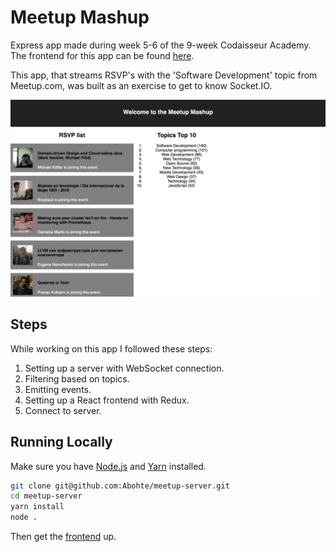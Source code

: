 # Meetup Mashup

Express app made during week 5-6 of the 9-week Codaisseur Academy. The frontend for this app can be found [here](https://github.com/Abohte/meetup-client).

This app, that streams RSVP's with the 'Software Development' topic from Meetup.com, was built as an exercise to get to know Socket.IO.

<kbd>
  <img src="images/MeetupMashup.png">
</kbd>

## Steps

While working on this app I followed these steps:

1. Setting up a server with WebSocket connection.
2. Filtering based on topics.
3. Emitting events.
4. Setting up a React frontend with Redux.
5. Connect to server.

## Running Locally

Make sure you have [Node.js](https://nodejs.org/en/) and [Yarn](https://yarnpkg.com/lang/en/) installed.

```bash
git clone git@github.com:Abohte/meetup-server.git
cd meetup-server
yarn install
node .
```

Then get the [frontend](https://github.com/Abohte/meetup-client) up.
